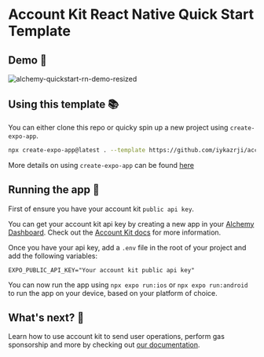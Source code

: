 # Account Kit React Native Quick Start Template

## Demo 🎥

![alchemy-quickstart-rn-demo-resized](https://github.com/user-attachments/assets/dbdff87c-9a2e-41f4-aca7-40550eaacf6a)

## Using this template 📚

You can either clone this repo or quicky spin up a new project using `create-expo-app`.

```bash
npx create-expo-app@latest . --template https://github.com/iykazrji/account-kit-expo-quickstart
```

More details on using `create-expo-app` can be found [here](https://docs.expo.dev/more/create-expo/)

## Running the app 🚀

First of ensure you have your account kit `public api key`.

You can get your account kit api key by creating a new app in your [Alchemy Dashboard](https://dashboard.alchemy.com/apps). Check out the [Account Kit docs](https://docs.alchemy.https://accountkit.alchemy.com/react-native/signer/setup-guide) for more information.

Once you have your api key, add a `.env` file in the root of your project and add the following variables:

```
EXPO_PUBLIC_API_KEY="Your account kit public api key"
```

You can now run the app using `npx expo run:ios` or `npx expo run:android` to run the app on your device, based on your platform of choice.

## What's next? 🤔

Learn how to use account kit to send user operations, perform gas sponsorship and more by checking out [our documentation](https://accountkit.alchemy.com/react-native/using-smart-accounts/send-user-operations).
